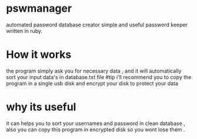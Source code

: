 # pswmanager
automated password database creator
simple and useful password keeper written in ruby.

# How it works
the program simply ask you for necessary data , and it will automatically sort your input data's in database.txt file
#tip
i'll recommend you to copy the program in a single usb disk and encrypt your disk to protect your data
# why its useful
it can helps you to sort your usernames and password in clean database , also you can copy this program in encrypted disk so you wont lose them .
